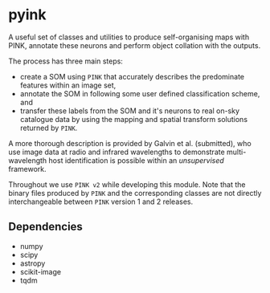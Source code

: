 # pyink

A useful set of classes and utilities to produce self-organising maps with PINK, annotate these neurons and perform object collation with the outputs. 

The process has three main steps:
- create a SOM using `PINK` that accurately describes the predominate features within an image set,
- annotate the SOM in following some user defined classification scheme, and
- transfer these labels from the SOM and it's neurons to real on-sky catalogue data by using the mapping and spatial transform solutions returned by `PINK`.

A more thorough description is provided by Galvin et al. (submitted), who use image data at radio and infrared wavelengths to demonstrate multi-wavelength host identification is possible within an *unsupervised* framework. 

Throughout we use `PINK v2` while developing this module. Note that the binary files produced by `PINK` and the corresponding classes are not directly interchangeable between `PINK` version 1 and 2 releases. 

## Dependencies
- numpy
- scipy
- astropy
- scikit-image
- tqdm
